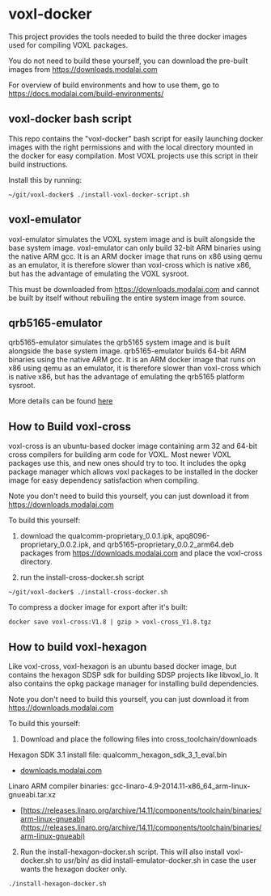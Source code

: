 # voxl-docker

This project provides the tools needed to build the three docker images used for compiling VOXL packages.

You do not need to build these yourself, you can download the pre-built images from https://downloads.modalai.com

For overview of build environments and how to use them, go to https://docs.modalai.com/build-environments/



## voxl-docker bash script

This repo contains the "voxl-docker" bash script for easily launching docker images with the right permissions and with the local directory mounted in the docker for easy compilation. Most VOXL projects use this script in their build instructions.

Install this by running:

```
~/git/voxl-docker$ ./install-voxl-docker-script.sh
```


## voxl-emulator

voxl-emulator simulates the VOXL system image and is built alongside the base system image. voxl-emulator can only build 32-bit ARM binaries using the native ARM gcc. It is an ARM docker image that runs on x86 using qemu as an emulator, it is therefore slower than voxl-cross which is native x86, but has the advantage of emulating the VOXL sysroot.

This must be downloaded from https://downloads.modalai.com and cannot be built by itself without rebuiling the entire system image from source.

## qrb5165-emulator

qrb5165-emulator simulates the qrb5165 system image and is built alongside the base system image. qrb5165-emulator builds 64-bit ARM binaries using the native ARM gcc. It is an ARM docker image that runs on x86 using qemu as an emulator, it is therefore slower than voxl-cross which is native x86, but has the advantage of emulating the qrb5165 platform sysroot.

More details can be found [here](qrb5165-emulator/README.md)

## How to Build voxl-cross

voxl-cross is an ubuntu-based docker image containing arm 32 and 64-bit cross compilers for building arm code for VOXL. Most newer VOXL packages use this, and new ones should try to too. It includes the opkg package manager which allows voxl packages to be installed in the docker image for easy dependency satisfaction when compiling.

Note you don't need to build this yourself, you can just download it from https://downloads.modalai.com

To build this yourself:

1) download the qualcomm-proprietary_0.0.1.ipk, apq8096-proprietary_0.0.2.ipk, and qrb5165-proprietary_0.0.2_arm64.deb packages from https://downloads.modalai.com and place the voxl-cross directory.

2) run the install-cross-docker.sh script

```
~/git/voxl-docker$ ./install-cross-docker.sh
```

To compress a docker image for export after it's built:

```
docker save voxl-cross:V1.8 | gzip > voxl-cross_V1.8.tgz
```

## How to build voxl-hexagon

Like voxl-cross, voxl-hexagon is an ubuntu based docker image, but contains the hexagon SDSP sdk for building SDSP projects like libvoxl_io. It also contains the opkg package manager for installing build dependencies.

Note you don't need to build this yourself, you can just download it from https://downloads.modalai.com

To build this yourself:

1) Download and place the following files into cross_toolchain/downloads

Hexagon SDK 3.1 install file: qualcomm_hexagon_sdk_3_1_eval.bin

* [downloads.modalai.com](downloads.modalai.com)

Linaro ARM compiler binaries: gcc-linaro-4.9-2014.11-x86_64_arm-linux-gnueabi.tar.xz

* [https://releases.linaro.org/archive/14.11/components/toolchain/binaries/arm-linux-gnueabi](https://releases.linaro.org/archive/14.11/components/toolchain/binaries/arm-linux-gnueabi)

2) Run the install-hexagon-docker.sh script. This will also install voxl-docker.sh to usr/bin/ as did install-emulator-docker.sh in case the user wants the hexagon docker only.

```bash
./install-hexagon-docker.sh
```
